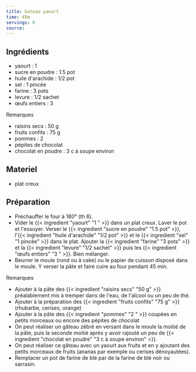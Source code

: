 ```yaml
---
title: Gateau yaourt
time: 45m
servings: 6
source: 
---
```


## Ingrédients

* yaourt : 1 
* sucre en poudre : 1.5 pot
* huile d'arachide : 1/2 pot
* sel : 1 pincée
* farine : 3 pots
* levure : 1/2 sachet
* œufs entiers : 3 

Remarques
* raisins secs : 50 g
* fruits confits : 75 g
* pommes : 2 
* pépites de chocolat
* chocolat en  poudre : 3 c à soupe environ


## Materiel

* plat creux


## Préparation

* Préchauffer le four à 180° (th 6).
* Vider le {{< ingredient "yaourt" "1 " >}} dans un plat creux. Laver le pot et l'essuyer. Verser le {{< ingredient "sucre en poudre" "1.5 pot" >}}, l'{{< ingredient "huile d'arachide" "1/2 pot" >}} et le {{< ingredient "sel" "1 pincée" >}} dans le plat. Ajouter la {{< ingredient "farine" "3 pots" >}} et la {{< ingredient "levure" "1/2 sachet" >}} puis les {{< ingredient "œufs entiers" "3 " >}}. Bien mélanger.
* Beurrer le moule (rond ou à cake) ou le papier de cuisson disposé dans le moule. Y verser la pâte et faire cuire au four pendant 45 min.

Remarques
* Ajouter à la pâte des {{< ingredient "raisins secs" "50 g" >}} préalablement mis à tremper dans de l'eau, de l'alcool ou un peu de thé.
* Ajouter à la préparation des {{< ingredient "fruits confits" "75 g" >}} (rhubarbe, cerises, orange)
* Ajouter à la pâte des {{< ingredient "pommes" "2 " >}} coupées en petits morceaux ou encore des pépites de chocolat
* On peut réaliser un gâteau zébré en versant dans le moule la moitié de la pâte, puis la seconde moitié après y avoir rajouté un peu de {{< ingredient "chocolat en  poudre" "3 c à soupe environ" >}}.
* On peut réaliser ce gâteau avec un yaourt aux fruits et en y ajoutant des petits morceaux de fruits (ananas par exemple ou cerises dénoyautées).
* Remplacer un pot de farine de blé par de la farine de blé noir ou sarrasin.


